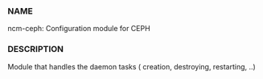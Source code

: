 ### NAME

ncm-ceph: Configuration module for CEPH

### DESCRIPTION

Module that handles the daemon tasks ( creation, destroying, restarting, ..)
